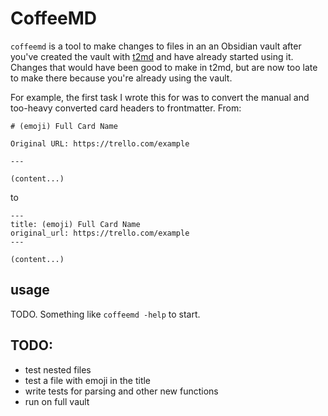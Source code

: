 # CoffeeMD

`coffeemd` is a tool to make changes to files in an an Obsidian vault after
you've created the vault with [t2md](https://github.com/GSGBen/t2md) and have already
started using it. Changes that would have been good to make in t2md, but are now
too late to make there because you're already using the vault.

For example, the first task I wrote this for was to convert the manual and
too-heavy converted card headers to frontmatter. From:

```text
# (emoji) Full Card Name

Original URL: https://trello.com/example

---

(content...)
```

to

```text
---
title: (emoji) Full Card Name
original_url: https://trello.com/example
---

(content...)
```

## usage

TODO. Something like `coffeemd -help` to start.

## TODO:

- test nested files
- test a file with emoji in the title
- write tests for parsing and other new functions
- run on full vault